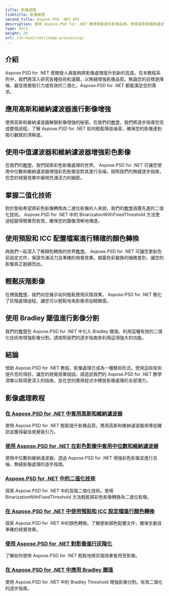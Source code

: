 ```yaml
---
title: 影像處理
linktitle: 影像處理
second_title: Aspose.PSD .NET API
description: 使用 Aspose.PSD for .NET 教學輕鬆提升影像品質。學習高斯和維納濾波器、顏色轉換、二值化等技術。
type: docs
weight: 20
url: /zh-hant/net/image-processing/
---
```


## 介紹

Aspose.PSD for .NET 使開發人員能夠將影像處理提升到新的高度。在本教程系列中，我們將深入研究各種技術和濾鏡，以無縫增強影像品質。無論您的目標是降噪、最佳視覺吸引力或有效的二值化，Aspose.PSD for .NET 都能滿足您的需求。

## 應用高斯和維納濾波器進行影像增強
使用高斯和維納濾波器解鎖影像增強的秘密。在我們的[教學](./apply-gaussian-wiener-filters/)，我們將逐步指導您完成整個過程。了解 Aspose.PSD for .NET 如何輕鬆降低噪音，確保您的影像達到吸引觀眾的清晰度。

## 使用中值濾波器和維納濾波器增強彩色影像
在我們的[教學](./apply-median-wiener-filters-color-images/)，我們探索彩色影像處理的世界。 Aspose.PSD for .NET 可讓您使用中位數和維納濾波器增強彩色影像並對其進行去噪。按照我們的無縫逐步指南，在您的視覺效果中展現充滿活力的細節。

## 掌握二值化技術
對於那些希望將彩色影像轉換為二進位影像的人來說，我們的[教學](./binarization-techniques/)涵蓋先進的二值化技術。 Aspose.PSD for .NET 中的 BinarizationWithFixedThreshold 方法使過程變得簡單而有效，確保您的圖像清晰地傳達。

## 使用預設和 ICC 配置檔案進行精確的顏色轉換
與我們一起深入了解顏色轉換的世界[教學](./color-conversion-default-icc-profiles/)。 Aspose.PSD for .NET 可讓您更新色彩設定文件，保證充滿活力且準確的視覺效果。揭露色彩變換的細微差別，讓您的影像真正脫穎而出。

## 輕鬆灰階影像
在裡面[教學](./grayscaling-images/)，我們向您展示如何輕鬆應用灰階效果。 Aspose.PSD for .NET 簡化了灰階處理過程，讓您可以輕鬆地為影像添加精緻感。

## 使用 Bradley 閾值進行影像分割
我們的[教學](./apply-bradley-threshold/)在 Aspose.PSD for .NET 中引入 Bradley 閾值。利用這種有效的二值化技術來增強影像分割。請按照我們的逐步指南來利用這項強大的功能。

## 結論
借助 Aspose.PSD for .NET 教程，影像處理已成為一種藝術形式。使用這些技術提升您的項目，讓您的視覺效果說話。請造訪我們的 Aspose.PSD for .NET 教學清單以取得更深入的指南，並在您的應用程式中釋放影像處理的全部潛力。

## 影像處理教程
### [在 Aspose.PSD for .NET 中套用高斯和維納濾波器](./apply-gaussian-wiener-filters/)
使用 Aspose.PSD for .NET 輕鬆提升影像品質。應用高斯和維納濾波器來降低雜訊並獲得最佳視覺吸引力。
### [使用 Aspose.PSD for .NET 在彩色影像中套用中位數和維納濾波器](./apply-median-wiener-filters-color-images/)
使用中位數和維納濾波器，透過 Aspose.PSD for .NET 增強彩色影像並進行去噪。無縫影像處理的逐步指南。
### [Aspose.PSD for .NET 中的二值化技術](./binarization-techniques/)
探索 Aspose.PSD for .NET 中的高階二值化技術。使用 BinarizationWithFixedThreshold 方法輕鬆將彩色影像轉換為二進位影像。
### [在 Aspose.PSD for .NET 中使用預設和 ICC 設定檔進行顏色轉換](./color-conversion-default-icc-profiles/)
探索 Aspose.PSD for .NET 中的顏色轉換。了解更新顏色配置文件，確保生動且準確的視覺效果。
### [使用 Aspose.PSD for .NET 對影像進行灰階化](./grayscaling-images/)
了解如何使用 Aspose.PSD for .NET 輕鬆地將灰階效果套用至影像。
### [在 Aspose.PSD for .NET 中應用 Bradley 閾值](./apply-bradley-threshold/)
使用 Aspose.PSD for .NET 中的 Bradley Threshold 增強影像分割。有效二值化的逐步指南。
